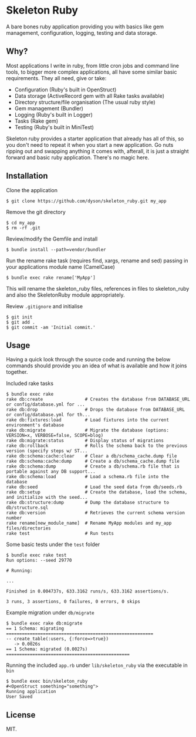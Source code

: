Skeleton Ruby
=============

A bare bones ruby application providing you with basics like gem management, configuration, logging, testing and data storage.

Why?
----

Most applications I write in ruby, from little cron jobs and command line tools, to bigger more complex applications, all have some similar basic requirements. They all need, give or take:

* Configuration (Ruby's built in OpenStruct)
* Data storage (ActiveRecord gem with all Rake tasks available)
* Directory structure/file organisation (The usual ruby style)
* Gem management (Bundler)
* Logging (Ruby's built in Logger)
* Tasks (Rake gem)
* Testing (Ruby's built in MiniTest)

Skeleton ruby provides a starter application that already has all of this, so you don't need to repeat it when you start a new application. Go nuts ripping out and swapping anything it comes with, afterall, it is just a straight forward and basic ruby application. There's no magic here. 

Installation
------------

Clone the application
```
$ git clone https://github.com/dyson/skeleton_ruby.git my_app
```

Remove the git directory
```
$ cd my_app
$ rm -rf .git
```

Review/modify the Gemfile and install
```
$ bundle install --path=vendor/bundler
```

Run the rename rake task (requires find, xargs, rename and sed) passing in your applications module name (CamelCase)

```
$ bundle exec rake rename['MyApp']
```

This will rename the skeleton_ruby files, references in files to skeleton_ruby and also the SkeletonRuby module appropriately.

Review `.gitignore` and initialise
```
$ git init
$ git add .
$ git commit -am 'Initial commit.'
```

Usage
-----
Having a quick look through the source code and running the below commands should provide you an idea of what is available and how it joins together.

Included rake tasks
```
$ bundle exec rake 
rake db:create                # Creates the database from DATABASE_URL or config/database.yml for ...
rake db:drop                  # Drops the database from DATABASE_URL or config/database.yml for th...
rake db:fixtures:load         # Load fixtures into the current environment's database
rake db:migrate               # Migrate the database (options: VERSION=x, VERBOSE=false, SCOPE=blog)
rake db:migrate:status        # Display status of migrations
rake db:rollback              # Rolls the schema back to the previous version (specify steps w/ ST...
rake db:schema:cache:clear    # Clear a db/schema_cache.dump file
rake db:schema:cache:dump     # Create a db/schema_cache.dump file
rake db:schema:dump           # Create a db/schema.rb file that is portable against any DB support...
rake db:schema:load           # Load a schema.rb file into the database
rake db:seed                  # Load the seed data from db/seeds.rb
rake db:setup                 # Create the database, load the schema, and initialize with the seed...
rake db:structure:dump        # Dump the database structure to db/structure.sql
rake db:version               # Retrieves the current schema version number
rake rename[new_module_name]  # Rename MyApp modules and my_app files/directories
rake test                     # Run tests
```

Some basic tests under the `test` folder
```
$ bundle exec rake test
Run options: --seed 29770

# Running:

...

Finished in 0.004737s, 633.3162 runs/s, 633.3162 assertions/s.

3 runs, 3 assertions, 0 failures, 0 errors, 0 skips
```

Example migration under `db/migrate`
```
$ bundle exec rake db:migrate
== 1 Schema: migrating ========================================================
-- create_table(:users, {:force=>true})
   -> 0.0026s
== 1 Schema: migrated (0.0027s) ===============================================
```

Running the included `app.rb` under `lib/skeleton_ruby` via the executable in `bin`
```
$ bundle exec bin/skeleton_ruby 
#<OpenStruct something="something">
Running application
User Saved
```

License
-------

MIT.
